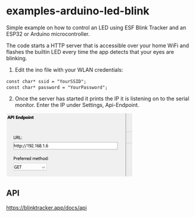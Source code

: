 # examples-arduino-led-blink

Simple example on how to control an LED using ESF Blink Tracker and an ESP32 or Arduino microcontroller.


The code starts a HTTP server that is accessible over your home WiFi 
and flashes the builtin LED every time the app detects that your eyes are blinking. 


1. Edit the ino file with your WLAN credentials:
```
const char* ssid = "YourSSID";
const char* password = "YourPassword";
```

2. Once the server has started it prints the IP it is listening on to the serial monitor.
Enter the IP under Settings, Api-Endpoint.

![](endpoint.png)





## API

https://blinktracker.app/docs/api
